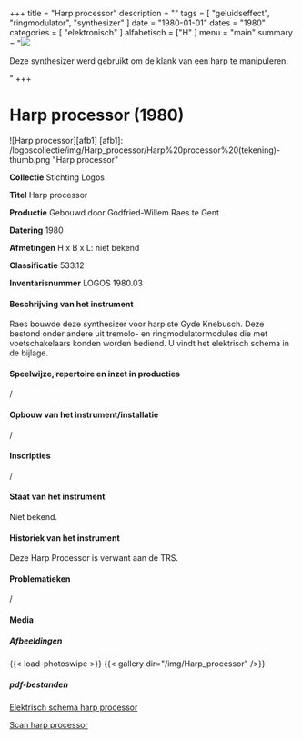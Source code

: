﻿+++
title = "Harp processor"
description = ""
tags = [ "geluidseffect", "ringmodulator", "synthesizer"
]
date = "1980-01-01"
dates = "1980"
categories = [
    "elektronisch"
]
alfabetisch = ["H"
]
menu = "main"
summary = "<a href='/logoscollectie/1980/harp_processors'><img src='/logoscollectie/img/Harp_processor/Harp%20processor%20(tekening)-thumb.png'></a><p>Deze synthesizer werd gebruikt om de klank van een harp te manipuleren.</p>"
+++

# Harp processor (1980)

![Harp processor][afb1]
[afb1]: /logoscollectie/img/Harp_processor/Harp%20processor%20(tekening)-thumb.png "Harp processor"

**Collectie**
Stichting Logos

**Titel**
Harp processor

**Productie**
Gebouwd door Godfried-Willem Raes te Gent

**Datering**
1980

**Afmetingen**
H x B x L: niet bekend

**Classificatie**
533.12

**Inventarisnummer**
LOGOS 1980.03

#### Beschrijving van het instrument
Raes bouwde deze synthesizer voor harpiste Gyde Knebusch. Deze bestond onder andere uit tremolo- en ringmodulatormodules die met voetschakelaars konden worden bediend. U vindt het elektrisch schema in de bijlage.

#### Speelwijze, repertoire en inzet in producties
/

#### Opbouw van het instrument/installatie
/

#### Inscripties
/

#### Staat van het instrument
Niet bekend.

#### Historiek van het instrument
Deze Harp Processor is verwant aan de TRS.

#### Problematieken
/

#### Media
##### Afbeeldingen
{{< load-photoswipe >}}
{{< gallery dir="/img/Harp_processor" />}}

##### pdf-bestanden
[Elektrisch schema harp processor](/logoscollectie/pdf/Harp_processor/Elektrisch%20schema%20harp%20processor.pdf)

[Scan harp processor](/logoscollectie/pdf/Harp_processor/Scan%20harp%20processor.pdf)


